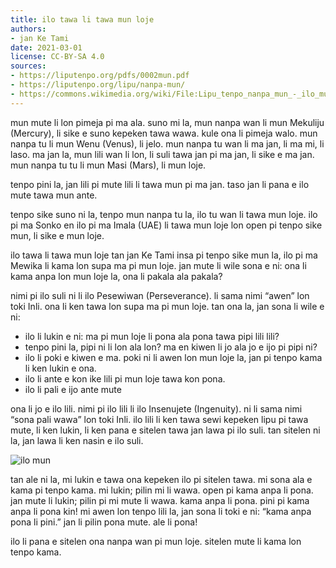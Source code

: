 ```yaml
---
title: ilo tawa li tawa mun loje
authors:
- jan Ke Tami
date: 2021-03-01
license: CC-BY-SA 4.0
sources:
- https://liputenpo.org/pdfs/0002mun.pdf
- https://liputenpo.org/lipu/nanpa-mun/
- https://commons.wikimedia.org/wiki/File:Lipu_tenpo_nanpa_mun_-_ilo_mun.png
---
```


mun mute li lon pimeja pi ma ala. suno mi la, mun nanpa wan li mun Mekuliju (Mercury), li sike e suno kepeken tawa wawa. kule ona li pimeja walo. mun nanpa tu li mun Wenu (Venus), li jelo. mun nanpa tu wan li ma jan, li ma mi, li laso. ma jan la, mun lili wan li lon, li suli tawa jan pi ma jan, li sike e ma jan. mun nanpa tu tu li mun Masi (Mars), li mun loje.

tenpo pini la, jan lili pi mute lili li tawa mun pi ma jan. taso jan li pana e ilo mute tawa mun ante.

tenpo sike suno ni la, tenpo mun nanpa tu la, ilo tu wan li tawa mun loje. ilo pi ma Sonko en ilo pi ma Imala (UAE) li tawa mun loje lon open pi tenpo sike mun, li sike e mun loje.

ilo tawa li tawa mun loje tan jan Ke Tami insa pi tenpo sike mun la, ilo pi ma Mewika li kama lon supa ma pi mun loje. jan mute li wile sona e ni: ona li kama anpa lon mun loje la, ona li pakala ala pakala?

nimi pi ilo suli ni li ilo Pesewiwan (Perseverance). li sama nimi “awen” lon toki Inli. ona li ken tawa lon supa ma pi mun loje. tan ona la, jan sona li wile e ni:

- ilo li lukin e ni: ma pi mun loje li pona ala pona tawa pipi lili lili?
- tenpo pini la, pipi ni li lon ala lon? ma en kiwen li jo ala jo e ijo pi pipi ni?
- ilo li poki e kiwen e ma. poki ni li awen lon mun loje la, jan pi tenpo kama li ken lukin e ona.
- ilo li ante e kon ike lili pi mun loje tawa kon pona.
- ilo li pali e ijo ante mute

ona li jo e ilo lili. nimi pi ilo lili li ilo Insenujete (Ingenuity). ni li sama nimi “sona pali wawa” lon toki Inli. ilo lili li ken tawa sewi kepeken lipu pi tawa mute, li ken lukin, li ken pana e sitelen tawa jan lawa pi ilo suli. tan sitelen ni la, jan lawa li ken nasin e ilo suli.

![ilo mun](https://upload.wikimedia.org/wikipedia/commons/6/65/Lipu_tenpo_nanpa_mun_-_ilo_mun.png)

tan ale ni la, mi lukin e tawa ona kepeken ilo pi sitelen tawa. mi sona ala e kama pi tenpo kama. mi lukin; pilin mi li wawa. open pi kama anpa li pona. jan mute li lukin; pilin pi mi mute li wawa. kama anpa li pona. pini pi kama anpa li pona kin! mi awen lon tenpo lili la, jan sona li toki e ni: “kama anpa pona li pini.” jan li pilin pona mute. ale li pona!

ilo li pana e sitelen ona nanpa wan pi mun loje. sitelen mute li kama lon tenpo kama.